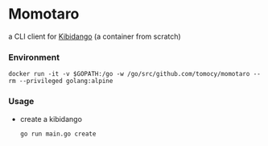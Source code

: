 # Momotaro

a CLI client for [Kibidango](https://github.com/tomocy/kibidango) (a container from scratch)

### Environment
```
docker run -it -v $GOPATH:/go -w /go/src/github.com/tomocy/momotaro --rm --privileged golang:alpine
```

### Usage
- create a kibidango
    ```
    go run main.go create
    ```
